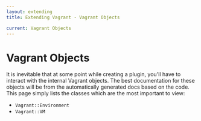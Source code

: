 ```yaml
---
layout: extending
title: Extending Vagrant - Vagrant Objects

current: Vagrant Objects
---
```

# Vagrant Objects

It is inevitable that at some point while creating a plugin, you'll
have to interact with the internal Vagrant objects. The best documentation
for these objects will be from the automatically generated docs based on
the code. This page simply lists the classes which are the most important
to view:


* `Vagrant::Environment`
* `Vagrant::VM`
